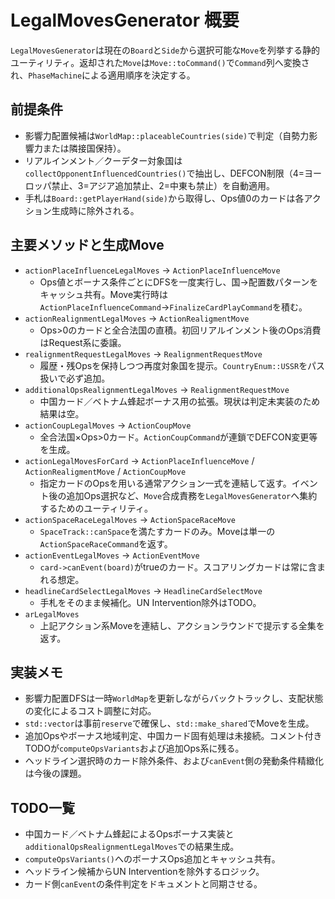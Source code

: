# LegalMovesGenerator 概要

`LegalMovesGenerator`は現在の`Board`と`Side`から選択可能な`Move`を列挙する静的ユーティリティ。返却された`Move`は`Move::toCommand()`で`Command`列へ変換され、`PhaseMachine`による適用順序を決定する。

## 前提条件
- 影響力配置候補は`WorldMap::placeableCountries(side)`で判定（自勢力影響力または隣接国保持）。
- リアルインメント／クーデター対象国は`collectOpponentInfluencedCountries()`で抽出し、DEFCON制限（4=ヨーロッパ禁止、3=アジア追加禁止、2=中東も禁止）を自動適用。
- 手札は`Board::getPlayerHand(side)`から取得し、Ops値0のカードは各アクション生成時に除外される。

## 主要メソッドと生成Move
- `actionPlaceInfluenceLegalMoves` → `ActionPlaceInfluenceMove`
  - Ops値とボーナス条件ごとにDFSを一度実行し、国→配置数パターンをキャッシュ共有。Move実行時は`ActionPlaceInfluenceCommand`→`FinalizeCardPlayCommand`を積む。
- `actionRealignmentLegalMoves` → `ActionRealigmentMove`
  - Ops>0のカードと全合法国の直積。初回リアルインメント後のOps消費はRequest系に委譲。
- `realignmentRequestLegalMoves` → `RealignmentRequestMove`
  - 履歴・残Opsを保持しつつ再度対象国を提示。`CountryEnum::USSR`をパス扱いで必ず追加。
- `additionalOpsRealignmentLegalMoves` → `RealignmentRequestMove`
  - 中国カード／ベトナム蜂起ボーナス用の拡張。現状は判定未実装のため結果は空。
- `actionCoupLegalMoves` → `ActionCoupMove`
  - 全合法国×Ops>0カード。`ActionCoupCommand`が連鎖でDEFCON変更等を生成。
- `actionLegalMovesForCard` → `ActionPlaceInfluenceMove` / `ActionRealigmentMove` / `ActionCoupMove`
  - 指定カードのOpsを用いる通常アクション一式を連結して返す。イベント後の追加Ops選択など、`Move`合成責務を`LegalMovesGenerator`へ集約するためのユーティリティ。
- `actionSpaceRaceLegalMoves` → `ActionSpaceRaceMove`
  - `SpaceTrack::canSpace`を満たすカードのみ。Moveは単一の`ActionSpaceRaceCommand`を返す。
- `actionEventLegalMoves` → `ActionEventMove`
  - `card->canEvent(board)`がtrueのカード。スコアリングカードは常に含まれる想定。
- `headlineCardSelectLegalMoves` → `HeadlineCardSelectMove`
  - 手札をそのまま候補化。UN Intervention除外はTODO。
- `arLegalMoves`
  - 上記アクション系Moveを連結し、アクションラウンドで提示する全集を返す。

## 実装メモ
- 影響力配置DFSは一時`WorldMap`を更新しながらバックトラックし、支配状態の変化によるコスト調整に対応。
- `std::vector`は事前`reserve`で確保し、`std::make_shared`でMoveを生成。
- 追加Opsやボーナス地域判定、中国カード固有処理は未接続。コメント付きTODOが`computeOpsVariants`および追加Ops系に残る。
- ヘッドライン選択時のカード除外条件、および`canEvent`側の発動条件精緻化は今後の課題。

## TODO一覧
- 中国カード／ベトナム蜂起によるOpsボーナス実装と`additionalOpsRealignmentLegalMoves`での結果生成。
- `computeOpsVariants()`へのボーナスOps追加とキャッシュ共有。
- ヘッドライン候補からUN Interventionを除外するロジック。
- カード側`canEvent`の条件判定をドキュメントと同期させる。
